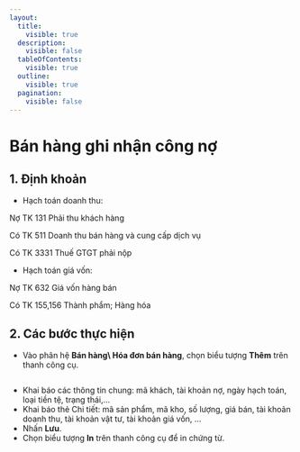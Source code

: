 ```yaml
---
layout:
  title:
    visible: true
  description:
    visible: false
  tableOfContents:
    visible: true
  outline:
    visible: true
  pagination:
    visible: false
---
```


# Bán hàng ghi nhận công nợ

## 1.      Định khoản

* Hạch toán doanh thu:

Nợ TK 131                   Phải thu khách hàng

&#x20;     Có TK 511             Doanh thu bán hàng và cung cấp dịch vụ

&#x20;     Có TK 3331          Thuế GTGT phải nộp

* Hạch toán giá vốn:

Nợ TK 632                  Giá vốn hàng bán

&#x20;     Có TK 155,156      Thành phẩm; Hàng hóa

## 2.      Các bước thực hiện

* Vào phân hệ **Bán hàng\ Hóa đơn bán hàng**, chọn biểu tượng **Thêm** trên thanh công cụ.

<figure><img src=".gitbook/assets/sb_image (18).png" alt=""><figcaption></figcaption></figure>

* Khai báo các thông tin chung: mã khách, tài khoản nợ, ngày hạch toán, loại tiền tệ, trạng thái,…
* Khai báo thẻ Chi tiết: mã sản phẩm, mã kho, số lượng, giá bán, tài khoản doanh thu, tài khoản vật tư, tài khoản giá vốn, …
* Nhấn **Lưu**.
* Chọn biểu tượng **In** trên thanh công cụ để in chứng từ.

